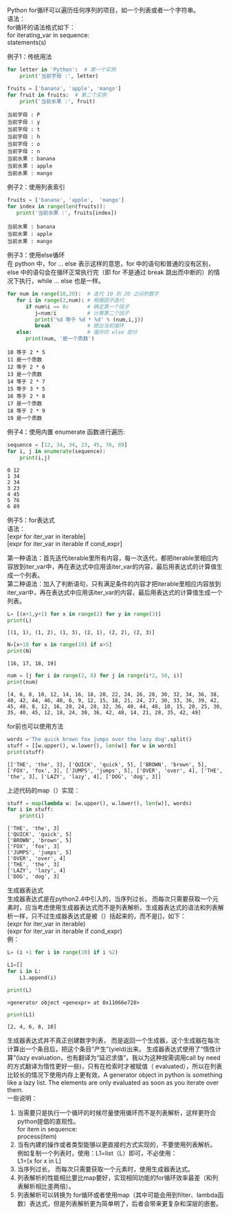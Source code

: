 
Python for循环可以遍历任何序列的项目，如一个列表或者一个字符串。<br>
语法：<br>
for循环的语法格式如下：<br>
for iterating_var in sequence:<br>
   statements(s)<br>

例子1：传统用法


```python
for letter in 'Python':  # 第一个实例
    print('当前字母 :', letter)

fruits = ['banana', 'apple', 'mango']
for fruit in fruits:  # 第二个实例
    print('当前水果 :', fruit)
```

    当前字母 : P
    当前字母 : y
    当前字母 : t
    当前字母 : h
    当前字母 : o
    当前字母 : n
    当前水果 : banana
    当前水果 : apple
    当前水果 : mango


例子2：使用列表索引


```python
fruits = ['banana', 'apple',  'mango']
for index in range(len(fruits)):
   print('当前水果 :', fruits[index])
```

    当前水果 : banana
    当前水果 : apple
    当前水果 : mango


例子3：使用else循环<br>
在 python 中，for … else 表示这样的意思，for 中的语句和普通的没有区别，else 中的语句会在循环正常执行完（即 for 不是通过 break 跳出而中断的）的情况下执行，while … else 也是一样。


```python
for num in range(10,20):  # 迭代 10 到 20 之间的数字
   for i in range(2,num): # 根据因子迭代
      if num%i == 0:      # 确定第一个因子
         j=num/i          # 计算第二个因子
         print('%d 等于 %d * %d' % (num,i,j))
         break            # 跳出当前循环
   else:                  # 循环的 else 部分
      print(num, '是一个质数')
```

    10 等于 2 * 5
    11 是一个质数
    12 等于 2 * 6
    13 是一个质数
    14 等于 2 * 7
    15 等于 3 * 5
    16 等于 2 * 8
    17 是一个质数
    18 等于 2 * 9
    19 是一个质数


例子4：使用内置 enumerate 函数进行遍历:


```python
sequence = [12, 34, 34, 23, 45, 76, 89]
for i, j in enumerate(sequence):
    print(i,j)

```

    0 12
    1 34
    2 34
    3 23
    4 45
    5 76
    6 89


例子5：for表达式<br>
语法：<br>
[expr for iter_var in iterable] <br>
[expr for iter_var in iterable if cond_expr] <br>

第一种语法：首先迭代iterable里所有内容，每一次迭代，都把iterable里相应内容放到iter_var中，再在表达式中应用该iter_var的内容，最后用表达式的计算值生成一个列表。<br>
第二种语法：加入了判断语句，只有满足条件的内容才把iterable里相应内容放到iter_var中，再在表达式中应用该iter_var的内容，最后用表达式的计算值生成一个列表。


```python
L= [(x+1,y+1) for x in range(2) for y in range(3)]
print(L)
```

    [(1, 1), (1, 2), (1, 3), (2, 1), (2, 2), (2, 3)]



```python
N=[x+10 for x in range(10) if x>5]
print(N)

```

    [16, 17, 18, 19]



```python
num = [j for i in range(2, 8) for j in range(i*2, 50, i)]
print(num)
```

    [4, 6, 8, 10, 12, 14, 16, 18, 20, 22, 24, 26, 28, 30, 32, 34, 36, 38, 40, 42, 44, 46, 48, 6, 9, 12, 15, 18, 21, 24, 27, 30, 33, 36, 39, 42, 45, 48, 8, 12, 16, 20, 24, 28, 32, 36, 40, 44, 48, 10, 15, 20, 25, 30, 35, 40, 45, 12, 18, 24, 30, 36, 42, 48, 14, 21, 28, 35, 42, 49]


for前也可以使用方法


```python
words ='The quick brown fox jumps over the lazy dog'.split()
stuff = [[w.upper(), w.lower(), len(w)] for w in words]
print(stuff)

```

    [['THE', 'the', 3], ['QUICK', 'quick', 5], ['BROWN', 'brown', 5], ['FOX', 'fox', 3], ['JUMPS', 'jumps', 5], ['OVER', 'over', 4], ['THE', 'the', 3], ['LAZY', 'lazy', 4], ['DOG', 'dog', 3]]


上述代码的map（）实现：


```python
stuff = map(lambda w: [w.upper(), w.lower(), len(w)], words)
for i in stuff:
    print(i)
```

    ['THE', 'the', 3]
    ['QUICK', 'quick', 5]
    ['BROWN', 'brown', 5]
    ['FOX', 'fox', 3]
    ['JUMPS', 'jumps', 5]
    ['OVER', 'over', 4]
    ['THE', 'the', 3]
    ['LAZY', 'lazy', 4]
    ['DOG', 'dog', 3]


生成器表达式<br>
生成器表达式是在python2.4中引入的，当序列过长， 而每次只需要获取一个元素时，应当考虑使用生成器表达式而不是列表解析。生成器表达式的语法和列表解析一样，只不过生成器表达式是被（）括起来的，而不是[]，如下：<br>
(expr for iter_var in iterable) <br>
(expr for iter_var in iterable if cond_expr)<br>
例： <br>


```python
L= (i +1 for i in range(10) if i %2)

L1=[]
for i in L:
    L1.append(i)
```


```python
print(L)
```

    <generator object <genexpr> at 0x11066e728>



```python
print(L1)
```

    [2, 4, 6, 8, 10]


生成器表达式并不真正创建数字列表， 而是返回一个生成器，这个生成器在每次计算出一个条目后，把这个条目“产生”(yield)出来。 生成器表达式使用了“惰性计算”(lazy evaluation，也有翻译为“延迟求值”，我以为这种按需调用call by need的方式翻译为惰性更好一些)，只有在检索时才被赋值（ evaluated），所以在列表比较长的情况下使用内存上更有效。A generator object in python is something like a lazy list. The elements are only evaluated as soon as you iterate over them. <br>
一些说明：<br>
1. 当需要只是执行一个循环的时候尽量使用循环而不是列表解析，这样更符合python提倡的直观性。<br>
for item in sequence:<br>
process(item)<br>
2. 当有内建的操作或者类型能够以更直接的方式实现的，不要使用列表解析。<br>
例如复制一个列表时，使用：L1=list（L）即可，不必使用：<br>
L1=[x for x in L]<br>
3. 当序列过长， 而每次只需要获取一个元素时，使用生成器表达式。<br>
4. 列表解析的性能相比要比map要好，实现相同功能的for循环效率最差（和列表解析相比差两倍）。<br>
5. 列表解析可以转换为 for循环或者使用map（其中可能会用到filter、lambda函数）表达式，但是列表解析更为简单明了，后者会带来更复杂和深层的嵌套。<br>
